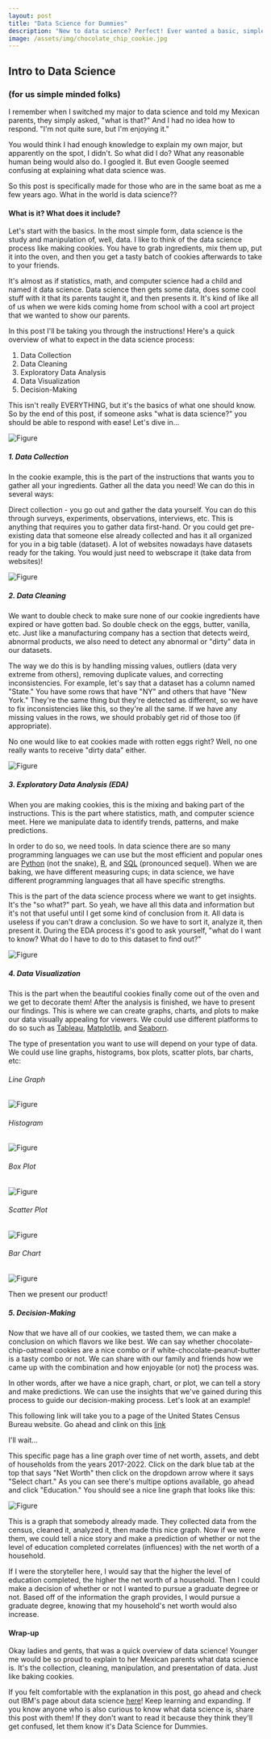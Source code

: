 ```yaml
---
layout: post
title: "Data Science for Dummies"
description: "New to data science? Perfect! Ever wanted a basic, simple rundown of data science? You've come to the right place. So relax, no fancy mumbo jumbo words here. This will be super easy for you to understand. I promise."
image: /assets/img/chocolate_chip_cookie.jpg
---
```


## Intro to Data Science
### (for us simple minded folks)

I remember when I switched my major to data science and told my Mexican parents, they simply asked, "what is that?" And I had no idea how to respond. "I'm not quite sure, but I'm enjoying it." 

You would think I had enough knowledge to explain my own major, but apparently on the spot, I didn't. So what did I do? What any reasonable human being would also do. I googled it. But even Google seemed confusing at explaining what data science was. 

So this post is specifically made for those who are in the same boat as me a few years ago. What in the world is data science??

#### What is it? What does it include?
Let's start with the basics. In the most simple form, data science is the study and manipulation of, well, data. I like to think of the data science process like making cookies. You have to grab ingredients, mix them up, put it into the oven, and then you get a tasty batch of cookies afterwards to take to your friends. 

It's almost as if statistics, math, and computer science had a child and named it data science. Data science then gets some data, does some cool stuff with it that its parents taught it, and then presents it. It's kind of like all of us when we were kids coming home from school with a cool art project that we wanted to show our parents. 

In this post I'll be taking you through the instructions! Here's a quick overview of what to expect in the data science process:
1. Data Collection
2. Data Cleaning
3. Exploratory Data Analysis
4. Data Visualization
5. Decision-Making

This isn't really EVERYTHING, but it's the basics of what one should know. So by the end of this post, if someone asks "what is data science?" you should be able to respond with ease! Let's dive in...

![Figure](/assets/img/ingredients.jpg)

##### 1. Data Collection 
In the cookie example, this is the part of the instructions that wants you to gather all your ingredients. Gather all the data you need! We can do this in several ways:

Direct collection - you go out and gather the data yourself. You can do this through surveys, experiments, observations, interviews, etc. This is anything that requires you to gather data first-hand. Or you could get pre-existing data that someone else already collected and has it all organized for you in a big table (dataset). A lot of websites nowadays have datasets ready for the taking. You would just need to webscrape it (take data from websites)!

![Figure](/assets/img/cleandata.png)

##### 2. Data Cleaning
We want to double check to make sure none of our cookie ingredients have expired or have gotten bad. So double check on the eggs, butter, vanilla, etc. Just like a manufacturing company has a section that detects weird, abnormal products, we also need to detect any abnormal or "dirty" data in our datasets.

The way we do this is by handling missing values, outliers (data very extreme from others), removing duplicate values, and correcting inconsistencies. For example, let's say that a dataset has a column named "State." You have some rows that have "NY" and others that have "New York." They're the same thing but they're detected as different, so we have to fix inconsistencies like this, so they're all the same. If we have any missing values in the rows, we should probably get rid of those too (if appropriate).

No one would like to eat cookies made with rotten eggs right? Well, no one really wants to receive "dirty data" either. 

![Figure](/assets/img/cleandata.png)

##### 3. Exploratory Data Analysis (EDA)
When you are making cookies, this is the mixing and baking part of the instructions. This is the part where statistics, math, and computer science meet. Here we manipulate data to identify trends, patterns, and make predictions.

In order to do so, we need tools. In data science there are so many programming languages we can use but the most efficient and popular ones are <a href="https://www.python.org" target="_blank">Python</a> (not the snake), <a href="https://www.r-project.org/about.html" target="_blank">R</a>, and <a href="https://www.codecademy.com/catalog/language/sql?g_network=g&g_productchannel=&g_adid=624951458056&g_locinterest=&g_keyword=sql%20for%20beginners&g_acctid=243-039-7011&g_adtype=&g_keywordid=kwd-1924370498&g_ifcreative=&g_campaign=account&g_locphysical=1026980&g_adgroupid=102526215778&g_productid=&g_source=%7Bsourceid%7D&g_merchantid=&g_placement=&g_partition=&g_campaignid=10030170703&g_ifproduct=&utm_id=t_kwd-1924370498:ag_102526215778:cp_10030170703:n_g:d_c&utm_source=google&utm_medium=paid-search&utm_term=sql%20for%20beginners&utm_campaign=US_Language:_Basic_-_Exact&utm_content=624951458056&g_adtype=search&g_acctid=243-039-7011&gad_source=1&gbraid=0AAAAAon8KZHZivikF_SZk0gftp9GP_Cqx&gclid=Cj0KCQiA_NC9BhCkARIsABSnSTb3B968wRvW9Z6UdfSlRGgbM8ijm-AsVRVGIhAlY2Qpjg_UdhtrktYaAiv8EALw_wcB" target="_blank">SQL</a> (pronounced sequel). When we are baking, we have different measuring cups; in data science, we have different programming languages that all have specific strengths.

This is the part of the data science process where we want to get insights. It's the "so what?" part. So yeah, we have all this data and information but it's not that useful until I get some kind of conclusion from it. All data is useless if you can't draw a conclusion. So we have to sort it, analyze it, then present it. During the EDA process it's good to ask yourself, "what do I want to know? What do I have to do to this dataset to find out?" 

![Figure](/assets/img/coolpic.png)

##### 4. Data Visualization
This is the part when the beautiful cookies finally come out of the oven and we get to decorate them! After the analysis is finished, we have to present our findings. This is where we can create graphs, charts, and plots to make our data visually appealing for viewers. We could use different platforms to do so such as <a href="https://www.tableau.com/why-tableau/what-is-tableau" target="_blank">Tableau</a>, <a href="https://matplotlib.org" target="_blank">Matplotlib</a>, and <a href="https://seaborn.pydata.org" target="_blank">Seaborn</a>.

The type of presentation you want to use will depend on your type of data. We could use line graphs, histograms, box plots, scatter plots, bar charts, etc:

###### Line Graph
![Figure](/assets/img/linegraph.png)

###### Histogram
![Figure](/assets/img/histogram.jpg)

###### Box Plot
![Figure](/assets/img/boxplot.jpg)

###### Scatter Plot
![Figure](/assets/img/scatterplot.png)

###### Bar Chart
![Figure](/assets/img/barchart.png)

Then we present our product!


##### 5. Decision-Making
Now that we have all of our cookies, we tasted them, we can make a conclusion on which flavors we like best. We can say whether chocolate-chip-oatmeal cookies are a nice combo or if white-chocolate-peanut-butter is a tasty combo or not. We can share with our family and friends how we came up with the combination and how enjoyable (or not) the process was.

In other words, after we have a nice graph, chart, or plot, we can tell a story and make predictions. We can use the insights that we've gained during this process to guide our decision-making process. Let's look at an example!

This following link will take you to a page of the United States Census Bureau website. Go ahead and clink on this <a href="https://www.census.gov/library/visualizations/interactive/assets-and-debts.html" target="_blank">link</a>

I'll wait...

This specific page has a line graph over time of net worth, assets, and debt of households from the years 2017-2022. Click on the dark blue tab at the top that says "Net Worth" then click on the dropdown arrow where it says "Select chart." As you can see there's multipe options available, go ahead and click "Education." You should see a nice line graph that looks like this:

![Figure](/assets/img/networth.jpg)


This is a graph that somebody already made. They collected data from the census, cleaned it, analyzed it, then made this nice graph. Now if we were them, we could tell a nice story and make a prediction of whether or not the level of education completed correlates (influences) with the net worth of a household. 

If I were the storyteller here, I would say that the higher the level of education completed, the higher the net worth of a household. Then I could make a decision of whether or not I wanted to pursue a graduate degree or not. Based off of the information the graph provides, I would pursue a graduate degree, knowing that my household's net worth would also increase.

#### Wrap-up
Okay ladies and gents, that was a quick overview of data science! Younger me would be so proud to explain to her Mexican parents what data science is. It's the collection, cleaning, manipulation, and presentation of data. Just like baking cookies. 

If you felt comfortable with the explanation in this post, go ahead and check out IBM's page about data science <a href="https://www.ibm.com/think/topics/data-science" target="_blank">here</a>! Keep learning and expanding. If you know anyone who is also curious to know what data science is, share this post with them! If they don't want to read it because they think they'll get confused, let them know it's Data Science for Dummies.




